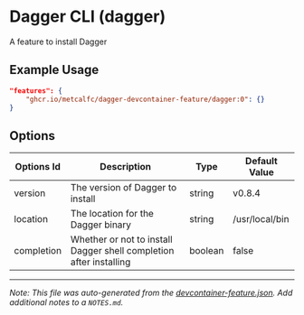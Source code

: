 
# Dagger CLI (dagger)

A feature to install Dagger

## Example Usage

```json
"features": {
    "ghcr.io/metcalfc/dagger-devcontainer-feature/dagger:0": {}
}
```

## Options

| Options Id | Description | Type | Default Value |
|-----|-----|-----|-----|
| version | The version of Dagger to install | string | v0.8.4 |
| location | The location for the Dagger binary | string | /usr/local/bin |
| completion | Whether or not to install Dagger shell completion after installing | boolean | false |



---

_Note: This file was auto-generated from the [devcontainer-feature.json](https://github.com/metcalfc/dagger-devcontainer-feature/blob/main/src/dagger/devcontainer-feature.json).  Add additional notes to a `NOTES.md`._
